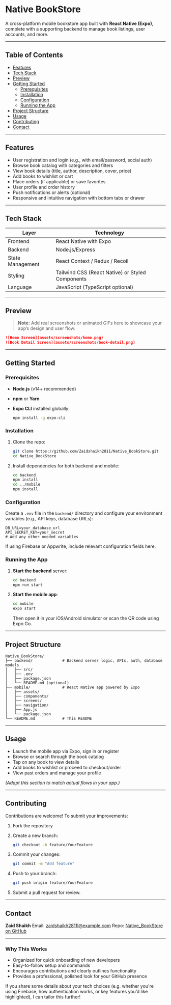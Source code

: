 
# Native BookStore

A cross-platform mobile bookstore app built with **React Native (Expo)**, complete with a supporting backend to manage book listings, user accounts, and more.

---

## Table of Contents

- [Features](#features)  
- [Tech Stack](#tech-stack)  
- [Preview](#preview)  
- [Getting Started](#getting-started)  
  - [Prerequisites](#prerequisites)  
  - [Installation](#installation)  
  - [Configuration](#configuration)  
  - [Running the App](#running-the-app)  
- [Project Structure](#project-structure)  
- [Usage](#usage)  
- [Contributing](#contributing)  
- [Contact](#contact)

---

## Features

- User registration and login (e.g., with email/password, social auth)  
- Browse book catalog with categories and filters  
- View book details (title, author, description, cover, price)  
- Add books to wishlist or cart  
- Place orders (if applicable) or save favorites  
- User profile and order history  
- Push notifications or alerts (optional)  
- Responsive and intuitive navigation with bottom tabs or drawer

---

## Tech Stack

| Layer           | Technology                     |
|----------------|--------------------------------|
| Frontend       | React Native with Expo         |
| Backend        | Node.js/Express |
| State Management | React Context / Redux / Recoil |
| Styling         | Tailwind CSS (React Native) or Styled Components |
| Language        | JavaScript (TypeScript optional) |

---

## Preview

> **Note:** Add real screenshots or animated GIFs here to showcase your app’s design and user flow.

```markdown
![Home Screen](assets/screenshots/home.png)
![Book Detail Screen](assets/screenshots/book-detail.png)
````

---

## Getting Started

### Prerequisites

* **Node.js** (v14+ recommended)
* **npm** or **Yarn**
* **Expo CLI** installed globally:

  ```bash
  npm install -g expo-cli
  ```

### Installation

1. Clone the repo:

   ```bash
   git clone https://github.com/Zaidshaikh2811/Native_BookStore.git
   cd Native_BookStore
   ```

2. Install dependencies for both backend and mobile:

   ```bash
   cd backend
   npm install
   cd ../mobile
   npm install
   ```

### Configuration

Create a `.env` file in the `backend/` directory and configure your environment variables (e.g., API keys, database URLs):

```dotenv
DB_URL=your_database_url
API_SECRET_KEY=your_secret
# Add any other needed variables
```

If using Firebase or Appwrite, include relevant configuration fields here.

### Running the App

1. **Start the backend** server:

   ```bash
   cd backend
   npm run start
   ```

2. **Start the mobile app**:

   ```bash
   cd mobile
   expo start
   ```

   Then open it in your iOS/Android simulator or scan the QR code using Expo Go.

---

## Project Structure

```
Native_BookStore/
├── backend/             # Backend server logic, APIs, auth, database models
│   ├── src/
│   ├── .env
│   ├── package.json
│   └── README.md (optional)
├── mobile/              # React Native app powered by Expo
│   ├── assets/
│   ├── components/
│   ├── screens/
│   ├── navigation/
│   ├── App.js
│   └── package.json
└── README.md            # This README
```

---

## Usage

* Launch the mobile app via Expo, sign in or register
* Browse or search through the book catalog
* Tap on any book to view details
* Add books to wishlist or proceed to checkout/order
* View past orders and manage your profile

*(Adapt this section to match actual flows in your app.)*

---

## Contributing

Contributions are welcome! To submit your improvements:

1. Fork the repository
2. Create a new branch:

   ```bash
   git checkout -b feature/YourFeature
   ```
3. Commit your changes:

   ```bash
   git commit -m "Add feature"
   ```
4. Push to your branch:

   ```bash
   git push origin feature/YourFeature
   ```
5. Submit a pull request for review.

---



## Contact

**Zaid Shaikh**
Email: [zaidshaikh2811l@example.com](mailto:your.email@gmail.com)
Repo: [Native\_BookStore on GitHub](https://github.com/Zaidshaikh2811/Native_BookStore)

---

### Why This Works

* Organized for quick onboarding of new developers
* Easy-to-follow setup and commands
* Encourages contributions and clearly outlines functionality
* Provides a professional, polished look for your GitHub presence

If you share some details about your tech choices (e.g. whether you're using Firebase, how authentication works, or key features you’d like highlighted), I can tailor this further!

[1]: https://github.com/Zaidshaikh2811/Native_BookStore "GitHub - Zaidshaikh2811/Native_BookStore"
